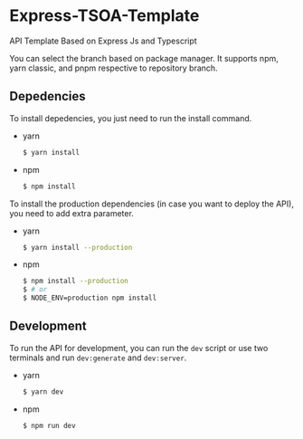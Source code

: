 # Express-TSOA-Template

API Template Based on Express Js and Typescript

You can select the branch based on package manager. It supports npm, yarn classic, and pnpm respective to repository branch.

## Depedencies

To install depedencies, you just need to run the install command.

* yarn

  ```bash
  $ yarn install
  ```
* npm

  ```bash
  $ npm install
  ```

To install the production dependencies (in case you want to deploy the API), you need to add extra parameter.

* yarn

  ```bash
  $ yarn install --production
  ```
* npm

  ```bash
  $ npm install --production
  $ # or
  $ NODE_ENV=production npm install
  ```

## Development

To run the API for development, you can run the `dev` script or use two terminals and run `dev:generate` and `dev:server`.

* yarn

  ```bash
  $ yarn dev
  ```
* npm

  ```bash
  $ npm run dev
  ```
